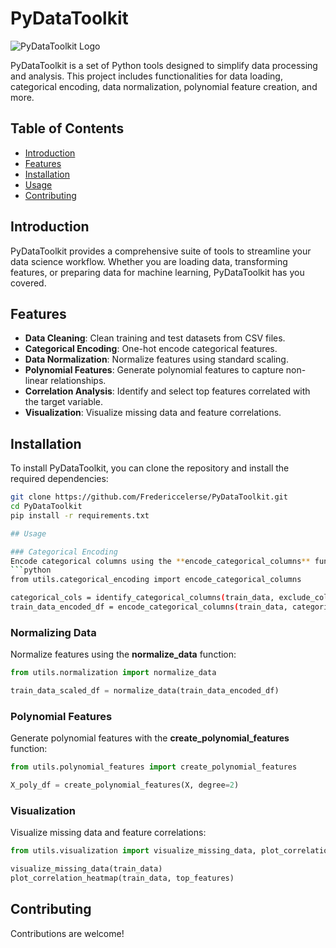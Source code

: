 # PyDataToolkit

![PyDataToolkit Logo](https://github.com/Fredericcelerse/PyDataToolkit/raw/main/logo.png)

PyDataToolkit is a set of Python tools designed to simplify data processing and analysis. This project includes functionalities for data loading, categorical encoding, data normalization, polynomial feature creation, and more.

## Table of Contents

- [Introduction](#introduction)
- [Features](#features)
- [Installation](#installation)
- [Usage](#usage)
- [Contributing](#contributing)

## Introduction

PyDataToolkit provides a comprehensive suite of tools to streamline your data science workflow. Whether you are loading data, transforming features, or preparing data for machine learning, PyDataToolkit has you covered.

## Features

- **Data Cleaning**: Clean training and test datasets from CSV files.
- **Categorical Encoding**: One-hot encode categorical features.
- **Data Normalization**: Normalize features using standard scaling.
- **Polynomial Features**: Generate polynomial features to capture non-linear relationships.
- **Correlation Analysis**: Identify and select top features correlated with the target variable.
- **Visualization**: Visualize missing data and feature correlations.

## Installation

To install PyDataToolkit, you can clone the repository and install the required dependencies:

```bash
git clone https://github.com/Fredericcelerse/PyDataToolkit.git
cd PyDataToolkit
pip install -r requirements.txt

## Usage

### Categorical Encoding
Encode categorical columns using the **encode_categorical_columns** function:
```python
from utils.categorical_encoding import encode_categorical_columns

categorical_cols = identify_categorical_columns(train_data, exclude_columns=['SalePrice'])
train_data_encoded_df = encode_categorical_columns(train_data, categorical_cols)
```

### Normalizing Data
Normalize features using the **normalize_data** function:
```python
from utils.normalization import normalize_data

train_data_scaled_df = normalize_data(train_data_encoded_df)
```

### Polynomial Features
Generate polynomial features with the **create_polynomial_features** function:
```python
from utils.polynomial_features import create_polynomial_features

X_poly_df = create_polynomial_features(X, degree=2)
```

### Visualization
Visualize missing data and feature correlations:
```python
from utils.visualization import visualize_missing_data, plot_correlation_heatmap

visualize_missing_data(train_data)
plot_correlation_heatmap(train_data, top_features)
```

## Contributing

Contributions are welcome! 

